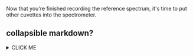 Now that you're finished recording the reference spectrum, it's time to put other cuvettes into the spectrometer.
## collapsible markdown?

<details><summary>CLICK ME</summary>
Hellow wolr
</details>
